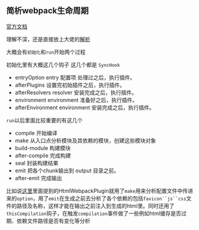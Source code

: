 
## 简析webpack生命周期

[官方文档](https://webpack.docschina.org/api/compiler-hooks/)

理解不深，还是直接放上大佬的[解析](http://taobaofed.org/blog/2016/09/09/webpack-flow/)


大概会有`初始化`和`run`开始两个过程

初始化里有大概这几个钩子  这几个都是 `SyncHook` 
* entryOption    entry 配置项 处理过之后，执行插件。
* afterPlugins     设置完初始插件之后，执行插件。
* afterResolvers     resolver 安装完成之后，执行插件。
* environment      environment 准备好之后，执行插件。
* afterEnvironment     environment 安装完成之后，执行插件。

`run`以后里面比较重要的有这几个
* compile 开始编译
* make 从入口点分析模块及其依赖的模块，创建这些模块对象
* build-module 构建模块
* after-compile 完成构建
* seal 封装构建结果
* emit 把各个chunk输出到 output 目录之前。
* after-emit 完成输出

比如说[这里](./plugin机制浅析.md)里面提到的HtmlWebpackPlugin就用了`make`用来分析配置文件中传进来的`option`，用了`emit`在生成之前去分析了各个依赖的包括`favicon``js``css`文件的路径及名称，这样才能在输出之前注入到生成的html里。同时还用了`thisCompilation`钩子，在触发`compilation`事件做了一些例如html缓存是否过期、依赖文件路径是否有变化等分析